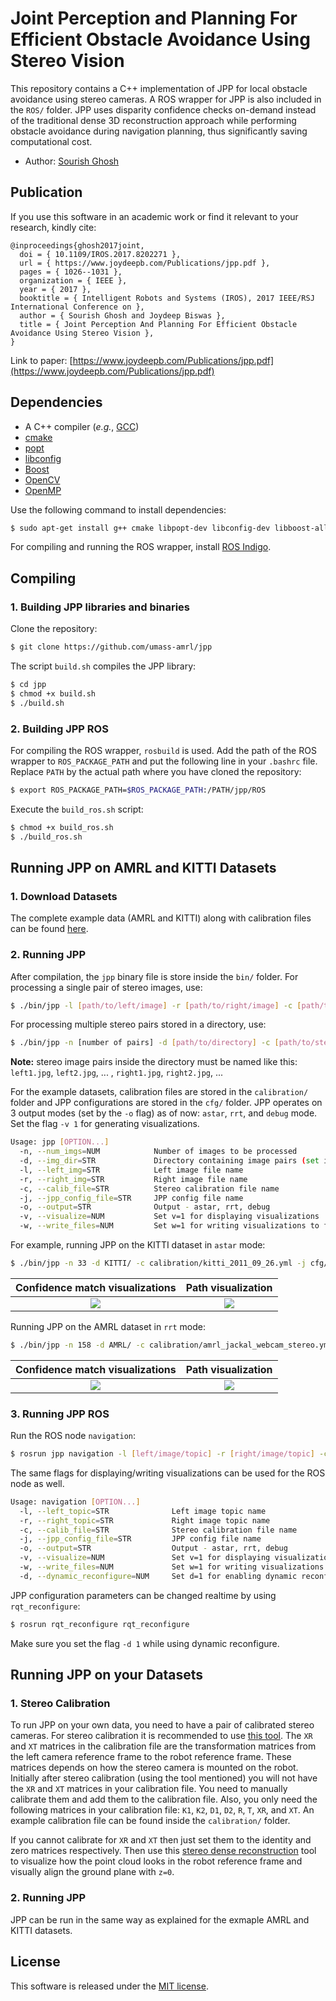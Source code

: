# Joint Perception and Planning For Efficient Obstacle Avoidance Using Stereo Vision

This repository contains a C++ implementation of JPP for local obstacle avoidance using stereo cameras. A ROS wrapper for JPP is also included in the `ROS/` 
folder. JPP uses disparity confidence checks on-demand instead of the traditional dense 3D reconstruction approach while performing obstacle avoidance during 
navigation planning, thus significantly saving computational cost.

- Author: [Sourish Ghosh](http://sourishghosh.com/)

## Publication

If you use this software in an academic work or find it relevant to your research, kindly cite:

```
@inproceedings{ghosh2017joint,
  doi = { 10.1109/IROS.2017.8202271 },
  url = { https://www.joydeepb.com/Publications/jpp.pdf },
  pages = { 1026--1031 },
  organization = { IEEE },
  year = { 2017 },
  booktitle = { Intelligent Robots and Systems (IROS), 2017 IEEE/RSJ International Conference on },
  author = { Sourish Ghosh and Joydeep Biswas },
  title = { Joint Perception And Planning For Efficient Obstacle Avoidance Using Stereo Vision },
}
```

Link to paper: [https://www.joydeepb.com/Publications/jpp.pdf](https://www.joydeepb.com/Publications/jpp.pdf)

## Dependencies

- A C++ compiler (*e.g.*, [GCC](http://gcc.gnu.org/))
- [cmake](http://www.cmake.org/cmake/resources/software.html)
- [popt](http://freecode.com/projects/popt)
- [libconfig](http://www.hyperrealm.com/libconfig/libconfig.html)
- [Boost](http://www.boost.org/)
- [OpenCV](https://github.com/opencv/opencv)
- [OpenMP](http://www.openmp.org/)

Use the following command to install dependencies:

```bash
$ sudo apt-get install g++ cmake libpopt-dev libconfig-dev libboost-all-dev libopencv-dev python-opencv gcc-multilib
```

For compiling and running the ROS wrapper, install [ROS Indigo](http://wiki.ros.org/indigo/Installation/Ubuntu).

## Compiling

### 1. Building JPP libraries and binaries

Clone the repository:

```bash
$ git clone https://github.com/umass-amrl/jpp
```

The script `build.sh` compiles the JPP library:

```bash
$ cd jpp
$ chmod +x build.sh
$ ./build.sh
```

### 2. Building JPP ROS

For compiling the ROS wrapper, `rosbuild` is used. Add the path of the ROS wrapper to `ROS_PACKAGE_PATH` and put the following line in your `.bashrc` file. 
Replace `PATH` by the actual path where you have cloned the repository:

```bash
$ export ROS_PACKAGE_PATH=$ROS_PACKAGE_PATH:/PATH/jpp/ROS
```

Execute the `build_ros.sh` script:

```bash
$ chmod +x build_ros.sh
$ ./build_ros.sh
```

## Running JPP on AMRL and KITTI Datasets

### 1. Download Datasets

The complete example data (AMRL and KITTI) along with calibration files can be found 
[here](https://greyhound.cs.umass.edu/owncloud/index.php/s/3g9AwCSkGi6LznK).

### 2. Running JPP

After compilation, the `jpp` binary file is store inside the `bin/` folder. For processing a single pair of stereo images, use:

```bash
$ ./bin/jpp -l [path/to/left/image] -r [path/to/right/image] -c [path/to/stereo/calibration/file] -j [path/to/jpp/config/file] -o [output_mode]
```

For processing multiple stereo pairs stored in a directory, use:

```bash
$ ./bin/jpp -n [number of pairs] -d [path/to/directory] -c [path/to/stereo/calibration/file] -j [path/to/jpp/config/file] -o [output_mode]
```

**Note:** stereo image pairs inside the directory must be named like this: `left1.jpg`, `left2.jpg`, ... , `right1.jpg`, `right2.jpg`, ...

For the example datasets, calibration files are stored in the `calibration/` folder and JPP configurations are stored in the `cfg/` folder. JPP operates on 
3 output modes (set by the `-o` flag) as of now: `astar`, `rrt`, and `debug` mode. Set the flag `-v 1` for generating visualizations.

```bash
Usage: jpp [OPTION...]
  -n, --num_imgs=NUM            Number of images to be processed
  -d, --img_dir=STR             Directory containing image pairs (set if n > 0)
  -l, --left_img=STR            Left image file name
  -r, --right_img=STR           Right image file name
  -c, --calib_file=STR          Stereo calibration file name
  -j, --jpp_config_file=STR     JPP config file name
  -o, --output=STR              Output - astar, rrt, debug
  -v, --visualize=NUM           Set v=1 for displaying visualizations
  -w, --write_files=NUM         Set w=1 for writing visualizations to files
```

For example, running JPP on the KITTI dataset in `astar` mode:

```bash
$ ./bin/jpp -n 33 -d KITTI/ -c calibration/kitti_2011_09_26.yml -j cfg/kitti.cfg -o astar -v 1
```

|Confidence match visualizations | Path visualization        |
|:------------------------------:|:-------------------------:|
|![](dumps/astar7-vis.jpg)       | ![](dumps/astar7-path.jpg)|

Running JPP on the AMRL dataset in `rrt` mode:

```bash
$ ./bin/jpp -n 158 -d AMRL/ -c calibration/amrl_jackal_webcam_stereo.yml -j cfg/amrl.cfg -o rrt -v 1
```

|Confidence match visualizations | Path visualization        |
|:------------------------------:|:-------------------------:|
|![](dumps/rrt73-vis.jpg)        | ![](dumps/rrt73-path.jpg) |

### 3. Running JPP ROS

Run the ROS node `navigation`:

```bash
$ rosrun jpp navigation -l [left/image/topic] -r [right/image/topic] -c [path/to/stereo/calibration/file] -j [path/to/jpp/config/file] -o [output_mode]
```

The same flags for displaying/writing visualizations can be used for the ROS node as well.

```bash
Usage: navigation [OPTION...]
  -l, --left_topic=STR              Left image topic name
  -r, --right_topic=STR             Right image topic name
  -c, --calib_file=STR              Stereo calibration file name
  -j, --jpp_config_file=STR         JPP config file name
  -o, --output=STR                  Output - astar, rrt, debug
  -v, --visualize=NUM               Set v=1 for displaying visualizations
  -w, --write_files=NUM             Set w=1 for writing visualizations to files
  -d, --dynamic_reconfigure=NUM     Set d=1 for enabling dynamic reconfigure
```

JPP configuration parameters can be changed realtime by using `rqt_reconfigure`:

```bash
$ rosrun rqt_reconfigure rqt_reconfigure
```

Make sure you set the flag `-d 1` while using dynamic reconfigure.

## Running JPP on your Datasets

### 1. Stereo Calibration

To run JPP on your own data, you need to have a pair of calibrated stereo cameras. For stereo calibration it is recommended to use 
[this tool](https://github.com/sourishg/stereo-calibration). The `XR` and `XT` matrices in the calibration file are the transformation matrices from the left 
camera reference frame to the robot reference frame. These matrices depends on how the stereo camera is mounted on the robot. Initially after stereo 
calibration (using the tool mentioned) you will not have the `XR` and `XT` matrices in your calibration file. You need to manually calibrate them and add them 
to the calibration file. Also, you only need the following matrices in your calibration file: `K1`, `K2`, `D1`, `D2`, `R`, `T`, `XR`, and `XT`. An example 
calibration file can be found inside the `calibration/` folder.

If you cannot calibrate for `XR` and `XT` then just set them to the identity and zero matrices respectively. Then use this [stereo dense 
reconstruction](https://github.com/umass-amrl/stereo_dense_reconstruction) tool to visualize how the point cloud looks in the robot reference frame and 
visually align the ground plane with `z=0`.

### 2. Running JPP

JPP can be run in the same way as explained for the exmaple AMRL and KITTI datasets.

## License

This software is released under the [MIT license](LICENSE).
